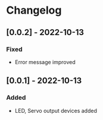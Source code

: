 # Changelog

## [0.0.2] - 2022-10-13

### Fixed

- Error message improved

## [0.0.1] - 2022-10-13

### Added

- LED, Servo output devices added
